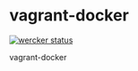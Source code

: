 vagrant-docker
==============

[![wercker status](https://app.wercker.com/status/ff4e041d6ab2c20e1a0879e89fcb6891/m "wercker status")](https://app.wercker.com/project/bykey/ff4e041d6ab2c20e1a0879e89fcb6891)

vagrant-docker
